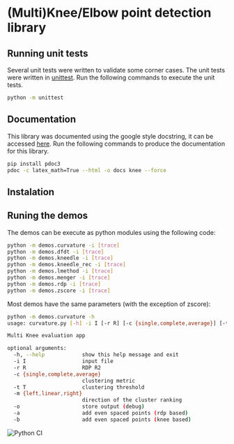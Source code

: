 # (Multi)Knee/Elbow point detection library

## Running unit tests

Several unit tests were written to validate some corner cases.
The unit tests were written in [unittest](https://docs.python.org/3/library/unittest.html).
Run the following commands to execute the unit tests.

```bash
python -m unittest
```

## Documentation

This library was documented using the google style docstring, it can be accessed [here](https://mariolpantunes.github.io/knee/).
Run the following commands to produce the documentation for this library.

```bash
pip install pdoc3
pdoc -c latex_math=True --html -o docs knee --force
```

## Instalation

## Runing the demos

The demos can be execute as python modules using the following code:

```bash
python -m demos.curvature -i [trace]
python -m demos.dfdt -i [trace]
python -m demos.kneedle -i [trace]
python -m demos.kneedle_rec -i [trace]
python -m demos.lmethod -i [trace]
python -m demos.menger -i [trace]
python -m demos.rdp -i [trace]
python -m demos.zscore -i [trace]
```
Most demos have the same parameters (with the exception of zscore):

```bash
python -m demos.curvature -h
usage: curvature.py [-h] -i I [-r R] [-c {single,complete,average}] [-t T] [-m {left,linear,right}] [-o] [-a | -b]

Multi Knee evaluation app

optional arguments:
  -h, --help            show this help message and exit
  -i I                  input file
  -r R                  RDP R2
  -c {single,complete,average}
                        clustering metric
  -t T                  clustering threshold
  -m {left,linear,right}
                        direction of the cluster ranking
  -o                    store output (debug)
  -a                    add even spaced points (rdp based)
  -b                    add even spaced points (knee based)
```

![Python CI](https://github.com/mariolpantunes/knee/workflows/Python%20CI/badge.svg)